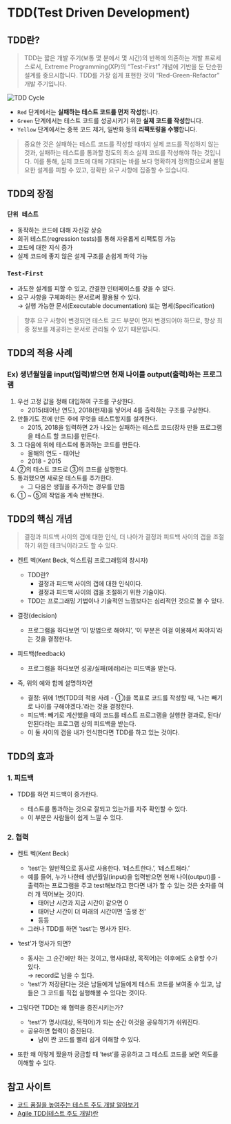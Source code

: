 # TDD(Test Driven Development)

## TDD란?

> TDD는 짧은 개발 주기(보통 몇 분에서 몇 시간)의 반복에 의존하는 개발 프로세스로서, Extreme Programming(XP)의 “Test-First” 개념에 기반을 둔 단순한 설계를 중요시합니다. TDD를 가장 쉽게 표현한 것이 “Red-Green-Refactor” 개발 주기입니다.

![TDD Cycle](https://cdn-images-1.medium.com/max/1600/1*jFw7ZZMoVcsEYM_fS33DBA.gif)

- `Red` 단계에서는 **실패하는 테스트 코드를 먼저 작성**합니다.
- `Green` 단계에서는 테스트 코드를 성공시키기 위한 **실제 코드를 작성**합니다.
- `Yellow` 단계에서는 중복 코드 제거, 일반화 등의 **리팩토링을 수행**합니다.

> 중요한 것은 실패하는 테스트 코드를 작성할 때까지 실제 코드를 작성하지 않는 것과, 실패하는 테스트를 통과할 정도의 최소 실제 코드를 작성해야 하는 것입니다. 이를 통해, 실제 코드에 대해 기대되는 바를 보다 명확하게 정의함으로써 불필요한 설계를 피할 수 있고, 정확한 요구 사항에 집중할 수 있습니다.

## TDD의 장점

### `단위 테스트`

- 동작하는 코드에 대해 자신감 상승
- 회귀 테스트(regression tests)를 통해 자유롭게 리팩토링 가능
- 코드에 대한 지식 증가
- 실제 코드에 좋지 않은 설계 구조를 손쉽게 파악 가능

### `Test-First`

- 과도한 설계를 피할 수 있고, 간결한 인터페이스를 갖을 수 있다.
- 요구 사항을 구체화하는 문서로써 활용될 수 있다.  
    → 실행 가능한 문서(Executable documentation) 또는 명세(Specification)

> 향후 요구 사항이 변경되면 테스트 코드 부분이 먼저 변경되어야 하므로, 항상 최종 정보를 제공하는 문서로 관리될 수 있기 때문입니다.


## TDD의 적용 사례

### Ex) 생년월일을 input(입력)받으면 현재 나이를 output(출력)하는 프로그램

1. 우선 고정 값을 정해 대입하여 구조를 구상한다.
    - 2015(태어난 연도), 2018(현재)을 넣어서 4를 출력하는 구조를 구상한다.
2. 만들기도 전에 만든 후에 무엇을 테스트할지를 설계한다.
    - 2015, 2018을 입력하면 2가 나오는 실패하는 테스트 코드(장차 만들 프로그램을 테스트 할 코드)를 만든다.
3. 그 다음에 위에 테스트에 통과하는 코드를 만든다.
    - 올해의 연도 - 태어난
    - 2018 - 2015
4. ②의 테스트 코드로 ③의 코드를 실행한다.
5. 통과했으면 새로운 테스트를 추가한다.
    - 그 다음은 생월을 추가하는 경우를 만듬
6. ① ~ ⑤의 작업을 계속 반복한다.

## TDD의 핵심 개념

> 결정과 피드백 사이의 갭에 대한 인식, 더 나아가 결정과 피드백 사이의 갭을 조절하기 위한 테크닉이라고도 할 수 있다.

- 켄트 벡(Kent Beck, 익스트림 프로그래밍의 창시자)
    - TDD란?
        - 결정과 피드백 사이의 갭에 대한 인식이다.
        - 결정과 피드백 사이의 갭을 조절하기 위한 기술이다.
    - TDD는 프로그래밍 기법이나 기술적인 느낌보다는 심리적인 것으로 볼 수 있다.

- 결정(decision)
    - 프로그램을 하다보면 ‘이 방법으로 해야지’, ‘이 부분은 이걸 이용해서 짜야지’라는 것을 결정한다.

- 피드백(feedback)
    - 프로그램을 하다보면 성공/실패(에러)라는 피드백을 받는다.

- 즉, 위의 예와 함께 설명하자면
    - 결정: 위에 1번(TDD의 적용 사례 - ①)을 목표로 코드를 작성할 때, ‘나는 빼기로 나이를 구해야겠다.’라는 것을 결정한다.
    - 피드백: 빼기로 계산했을 때의 코드를 테스트 프로그램을 실행한 결과로, 된다/안된다라는 프로그램 상의 피드백을 받는다.
    - 이 둘 사이의 갭을 내가 인식한다면 TDD를 하고 있는 것이다.

## TDD의 효과

### 1. 피드백

- TDD를 하면 피드백이 증가한다.

    - 테스트를 통과하는 것으로 잘되고 있는가를 자주 확인할 수 있다.
    - 이 부분은 사람들이 쉽게 느낄 수 있다.

### 2. 협력

- 켄트 벡(Kent Beck)

    - ‘test’는 일반적으로 동사로 사용한다. ‘테스트한다.’, ‘테스트해라.’
    - 예를 들어, 누가 나한테 생년월일(input)을 입력받으면 현재 나이(output)를 - 출력하는 프로그램을 주고 test해보라고 한다면 내가 할 수 있는 것은 숫자를 여러 개 찍어보는 것이다.
        - 태어난 시간과 지금 시간이 같으면 0
        - 태어난 시간이 더 미래의 시간이면 ‘출생 전’
        - 등등
    - 그러나 TDD를 하면 ‘test’는 명사가 된다.

- ‘test’가 명사가 되면?
    - 동사는 그 순간에만 하는 것이고, 명사(대상, 목적어)는 이후에도 소유할 수가 있다.  
    → record로 남을 수 있다.
    - ‘test’가 저장된다는 것은 남들에게 남들에게 테스트 코드를 보여줄 수 있고, 남들은 그 코드를 직접 실행해볼 수 있다는 것이다.

- 그렇다면 TDD는 왜 협력을 증진시키는가?
    - ‘test’가 명사(대상, 목적어)가 되는 순간 이것을 공유하기가 쉬워진다.
    - 공유하면 협력이 증진된다.
        - 남이 짠 코드를 빨리 쉽게 이해할 수 있다.

- 또한 왜 이렇게 짰을까 궁금할 때 ‘test’를 공유하고 그 테스트 코드를 보면 의도를 이해할 수 있다.

## 참고 사이트

- [코드 품질을 높여주는 테스트 주도 개발 알아보기](https://www.samsungsds.com/global/ko/support/insights/Test-Driven-Development.html)
- [Agile TDD(테스트 주도 개발)란](https://gmlwjd9405.github.io/2018/06/03/agile-tdd.html)